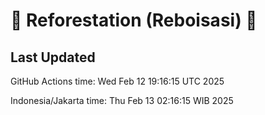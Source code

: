 
# 🌳 Reforestation (Reboisasi) 🌲

## Last Updated

GitHub Actions time: Wed Feb 12 19:16:15 UTC 2025

Indonesia/Jakarta time: Thu Feb 13 02:16:15 WIB 2025
